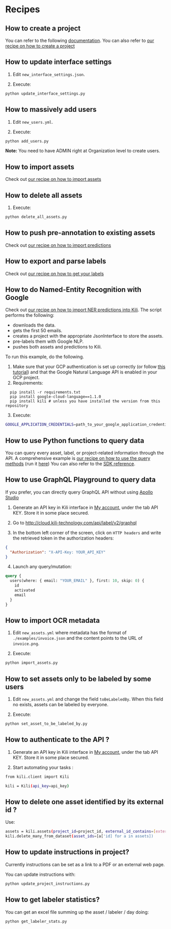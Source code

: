 # Recipes

## How to create a project

You can refer to the following [documentation](https://docs.kili-technology.com/docs/creating-a-new-project).
You can also refer to [our recipe on how to create a project](https://docs.kili-technology.com/recipes/creating-a-project)

## How to update interface settings

1. Edit `new_interface_settings.json`.

2. Execute:

```bash
python update_interface_settings.py
```

## How to massively add users

1. Edit `new_users.yml`.

2. Execute:

```bash
python add_users.py
```

**Note:** You need to have ADMIN right at Organization level to create users.

## How to import assets

Check out [our recipe on how to import assets](https://docs.kili-technology.com/recipes/importing-data)

## How to delete all assets

1. Execute:

```bash
python delete_all_assets.py
```

## How to push pre-annotation to existing assets

Check out [our recipe on how to import predictions](https://docs.kili-technology.com/recipes/importing-labels-and-predictions)

## How to export and parse labels

Check out [our recipe on how to get your labels](https://docs.kili-technology.com/recipes/exporting-assets-and-labels)

## How to do Named-Entity Recognition with Google

Check out [our recipe on how to import NER predictions into Kili](google_ner_pre_labeling.py). The script performs the following:

- downloads the data.
- gets the first 50 emails.
- creates a project with the appropriate JsonInterface to store the assets.
- pre-labels them with Google NLP.
- pushes both assets and predictions to Kili.

To run this example, do the following.

1. Make sure that your GCP authentication is set up correctly (or follow [this tutorial](https://cloud.google.com/natural-language/docs/reference/libraries)) and that the Google Natural Language API is enabled in your GCP project.
2. Requirements:

```
  pip install -r requirements.txt
  pip install google-cloud-language==1.1.0
  pip install kili # unless you have installed the version from this repository
```

3. Execute:

```bash
GOOGLE_APPLICATION_CREDENTIALS=path_to_your_google_application_credentials_file python main.py
```

## How to use Python functions to query data

You can query every asset, label, or project-related information through the API.
A comprehensive example is [our recipe on how to use the query methods](https://github.com/kili-technology/kili-python-sdk/blob/master/recipes/query_methods.ipynb) (run it [here](https://colab.research.google.com/github/kili-technology/kili-python-sdk/blob/master/recipes/query_methods.ipynb))
You can also refer to the [SDK reference](https://python-sdk-docs.kili-technology.com/).

## How to use GraphQL Playground to query data

If you prefer, you can directly query GraphQL API without using [Apollo Studio](http://cloud.kili-technology.com/api/label/v2/graphql)

1. Generate an API key in Kili interface in [My account](https://cloud.kili-technology.com/label/my-account), under the tab API KEY. Store it in some place secured.

2. Go to http://cloud.kili-technology.com/api/label/v2/graphql <!-- markdown-link-check-disable -->

3. In the bottom left corner of the screen, click on `HTTP headers` and write
   the retrieved token in the authorization headers:

```json
{
  "Authorization": "X-API-Key: YOUR_API_KEY"
}
```

4. Launch any query/mutation:

```graphql
query {
  users(where: { email: "YOUR_EMAIL" }, first: 10, skip: 0) {
    id
    activated
    email
  }
}
```

## How to import OCR metadata

1. Edit `new_assets.yml` where metadata has the format of `./examples/invoice.json` and the content points to the URL of `invoice.png`.

2. Execute:

```bash
python import_assets.py
```

## How to set assets only to be labeled by some users

1. Edit `new_assets.yml` and change the field `toBeLabeledBy`. When this field no exists, assets can be labeled by everyone.

2. Execute:

```bash
python set_asset_to_be_labeled_by.py
```

## How to authenticate to the API ?

1. Generate an API key in Kili interface in [My account](https://cloud.kili-technology.com/label/my-account), under the tab API KEY. Store it in some place secured.

2. Start automating your tasks :

```bash
from kili.client import Kili

kili = Kili(api_key=api_key)
```

## How to delete one asset identified by its external id ?

Use:

```bash
assets = kili.assets(project_id=project_id, external_id_contains=[external_id])
kili.delete_many_from_dataset(asset_ids=[a['id] for a in assets])
```

## How to update instructions in project?

Currently instructions can be set as a link to a PDF or an external web page.

You can update instructions with:

```bash
python update_project_instructions.py
```

## How to get labeler statistics?

You can get an excel file summing up the asset / labeler / day doing:

```bash
python get_labeler_stats.py
```
